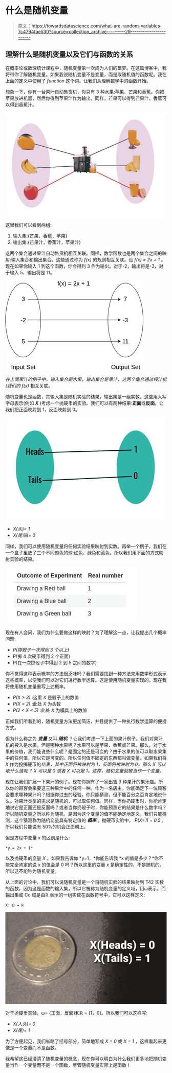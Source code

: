 # 什么是随机变量

> 原文：<https://towardsdatascience.com/what-are-random-variables-7c4794fae530?source=collection_archive---------29----------------------->

## 理解什么是随机变量以及它们与函数的关系

在概率论或数理统计课程中，随机变量第一次成为人们的噩梦。在这篇博客中，我将带你了解随机变量。如果我说随机变量不是变量，而是取随机值的函数呢。我在上面的定义中使用了 *function* 这个词。让我们从理解数学中的函数开始。

想象一下，你有一台果汁自动售货机，你只有 3 种水果:苹果、芒果和香蕉。你把苹果放进机器，然后你得到苹果汁作为输出。同样，芒果可以得到芒果汁，香蕉可以得到香蕉汁。

![](img/94350e669625061a3a6623e754617939.png)

这里我们可以看到两组:

1.  输入集:{芒果，香蕉，苹果}
2.  输出集:{芒果汁，香蕉汁，苹果汁}

这两个集合通过果汁自动售货机相互关联。同样，数学函数也是两个集合之间的映射:输入集合和输出集合。这些通过称为 *f(x)* 的规则相互关联。设 *f(x) = 2x + 1* 。现在如果你输入 1 到这个函数，你会得到 3 作为输出。对于-2，输出将是-3，对于输入 5，输出将是 11。

![](img/0780d1330b2f3169bc7667ec6a5cd7d9.png)

*在上面果汁的例子中，输入集合是水果，输出集合是果汁，这两个集合通过榨汁机(我们的 f(x)* 相互关联。

随机变量也是函数，其输入集是随机实验的结果，输出集是一组实数。这些用大写字母表示(例如 ***X*** )考虑一个抛硬币的实验。我们可以有两种结果:**正面**或**反面**。让我们把正面映射到 1，反面映射到 0。

![](img/c11d741bde45361db2163887f11823e7.png)

*   *X(头)= 1*
*   *X(尾部)= 0*

同样，我们可以使用随机变量将任何实验结果映射到实数。再举一个例子，我们在一个盒子里放了三个不同颜色的球:红色、绿色和蓝色。所以我们用下面的方式映射实验的结果。

![](img/863101ebfcd14c22bb10544acc1ede1a.png)

现在有人会问，我们为什么要做这样的映射？为了理解这一点，让我提出几个概率问题:

*   *P(掷骰子一次得到 3 个以上)*
*   P(掷 4 次硬币得到 2 个正面)
*   P(在一次掷骰子中得到 2 到 5 之间的数字)

你不觉得这种表示概率的方法很乏味吗？我们需要找到一种方法来用数学形式表示这些概率，以便我们可以对它们进行数学运算。这是使用随机变量实现的。现在我将使用随机变量重写上述概率。

*   *P(X > 3)* :这里 *X* 是骰子上的数值
*   *P(X = 2)* :此处 *X* 为头数
*   *P(2 < X < 5)* :此处 *X* 为模具上的数值

正如我们所看到的，随机变量方法更加简洁，并且提供了一种执行数学运算的便捷方式。

但为什么称之为 ***变量*** 又叫 ***随机*** ？让我们考虑一下上面的果汁例子。我们对果汁机的投入是水果。但是哪种水果呢？水果可以是苹果、香蕉或芒果。那么，对于水果的价值，我们能说些什么呢？是固定的还是可变的？由于水果的值可以取水果集中的任何值，所以它是可变的。所以任何值不固定的东西都叫做变量。如果我们将 *X* 作为投掷硬币的*结果，其中正面将被映射为 1，反面将被映射为 0。那么 *X* 可以取什么值呢？ *X* 可以是 0 或者 *X* 可以是 1。这样，随机变量就被当作一个变量。*

现在让我们扩展一下果汁的例子。现在你拥有了一家出售 3 种果汁的果汁店。所以你的顾客会来要这三种果汁中的任何一种。作为一名店主，你能确定下一位顾客会要求哪种果汁吗？根据你过去的经验，你只能猜测，但不能百分之百肯定地说什么。对果汁类型的需求是随机的，可以取任何值。同样，当你扔硬币时，你能肯定地说它是正面还是反面吗？或者当你扔骰子时，你能预测它的结果是什么数字吗？所以随机变量之所以称为随机，是因为这个变量的值不能确定地定义，我们只能猜测，这个猜测称为随机变量具有特定值的 ***概率*** 。抛硬币实验中， *P(X=1) = 0.5* 。所以我们只能说有 50%的机会正面朝上。

但是方程中变量 *x* 的区别是什么:

```
*y = 2x + 1*
```

以及抛硬币的变量 *X* 。如果我告诉你 *y=1，*你能告诉我 *x 的值是多少？*你不能完全肯定的说 *x* 的值会是 0 吗？所以这里的变量 *x* 是确定性的，不是随机的。所以这不能称为随机变量。

从上面的讨论中，我们可以说随机变量是一个将随机实验的结果映射到 T42 实数的函数。因为这是函数的输入集，所以它被称为随机变量的定义域，用ω表示。而输出集或 Co 域是由ℝ.表示的一组实数在函数符号中，它可以这样定义:

```
X: Ω → ℝ
```

![](img/3773639e6d6749aaf5be57b606ebba19.png)

对于抛硬币实验，ω= {正面，反面}和ℝ = {1，0}。所以我们可以这样写:

*   *X(人头)= 0*
*   *X(尾)= 1*

为了方便起见，我们省略了括号部分，简单地写成 *X = 0* 或 *X = 1* ，这样看起来更像是一个变量而不是函数。

我希望这已经澄清了随机变量的概念，现在你可以明白为什么我们更多地把随机变量当作一个变量而不是一个函数，尽管随机变量实际上是函数！
